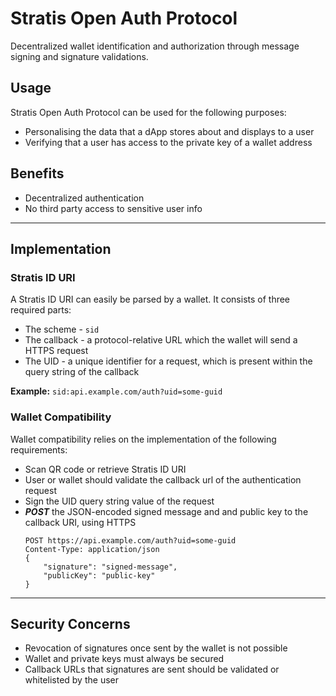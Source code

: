 # Stratis Open Auth Protocol

Decentralized wallet identification and authorization through message signing and signature validations.

## Usage

Stratis Open Auth Protocol can be used for the following purposes:

* Personalising the data that a dApp stores about and displays to a user
* Verifying that a user has access to the private key of a wallet address

## Benefits

- Decentralized authentication
- No third party access to sensitive user info

___

## Implementation

### Stratis ID URI

A Stratis ID URI can easily be parsed by a wallet. It consists of three required parts:

- The scheme - `sid`
- The callback - a protocol-relative URL which the wallet will send a HTTPS request
- The UID - a unique identifier for a request, which is present within the query string of the callback

**Example:** `sid:api.example.com/auth?uid=some-guid`

### Wallet Compatibility

Wallet compatibility relies on the implementation of the following requirements:

- Scan QR code or retrieve Stratis ID URI
- User or wallet should validate the callback url of the authentication request
- Sign the UID query string value of the request
- _**POST**_ the JSON-encoded signed message and and public key to the callback URI, using HTTPS
    ```
    POST https://api.example.com/auth?uid=some-guid
    Content-Type: application/json
    {
        "signature": "signed-message",
        "publicKey": "public-key"
    }
    ```

___

## Security Concerns

- Revocation of signatures once sent by the wallet is not possible
- Wallet and private keys must always be secured
- Callback URLs that signatures are sent should be validated or whitelisted by the user

